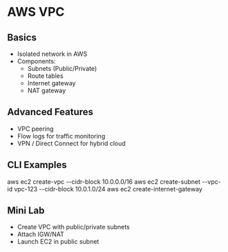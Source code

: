 # AWS VPC

## Basics
- Isolated network in AWS
- Components:
  - Subnets (Public/Private)
  - Route tables
  - Internet gateway
  - NAT gateway

## Advanced Features
- VPC peering
- Flow logs for traffic monitoring
- VPN / Direct Connect for hybrid cloud

## CLI Examples
aws ec2 create-vpc --cidr-block 10.0.0.0/16
aws ec2 create-subnet --vpc-id vpc-123 --cidr-block 10.0.1.0/24
aws ec2 create-internet-gateway

## Mini Lab
- Create VPC with public/private subnets
- Attach IGW/NAT
- Launch EC2 in public subnet
